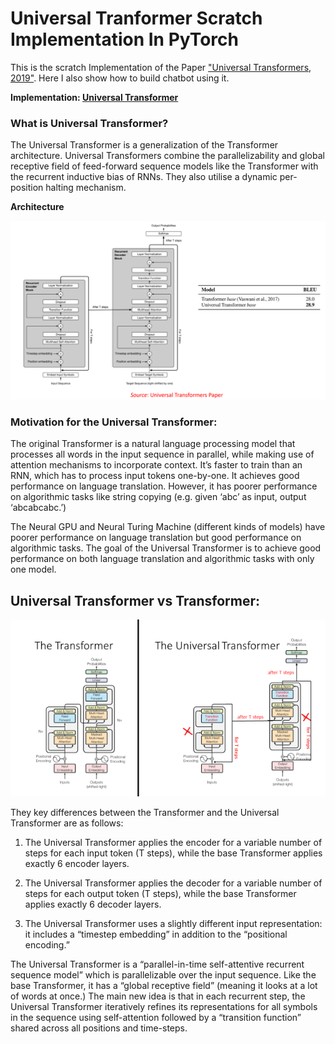 # Universal Tranformer Scratch Implementation In PyTorch

This is the scratch Implementation of the Paper ["Universal Transformers, 2019"](https://arxiv.org/abs/1807.03819). Here I also show how to build chatbot using it.


**Implementation: [Universal Transformer](UniversalTransformer.ipynb)**

### What is Universal Transformer?

The Universal Transformer is a generalization of the Transformer architecture. Universal Transformers combine the parallelizability and global receptive field of feed-forward sequence models like the Transformer with the recurrent inductive bias of RNNs. They also utilise a dynamic per-position halting mechanism.

**Architecture**

![](universalTRansformerArchitecture.png)


### Motivation for the Universal Transformer:
The original Transformer is a natural language processing model that processes all words in the input sequence in parallel, while making use of attention mechanisms to incorporate context. It’s faster to train than an RNN, which has to process input tokens one-by-one. It achieves good performance on language translation. However, it has poorer performance on algorithmic tasks like string copying (e.g. given ‘abc’ as input, output ‘abcabcabc.’)

The Neural GPU and Neural Turing Machine (different kinds of models) have poorer performance on language translation but good performance on algorithmic tasks. The goal of the Universal Transformer is to achieve good performance on both language translation and algorithmic tasks with only one model.


## Universal Transformer vs Transformer:

![](transformervsUniversalTransformer.png)

They key differences between the Transformer and the Universal Transformer are as follows:

1. The Universal Transformer applies the encoder for a variable number of steps for each input token (T steps), while the base Transformer applies exactly 6 encoder layers.

2. The Universal Transformer applies the decoder for a variable number of steps for each output token (T steps), while the base Transformer applies exactly 6 decoder layers.

3. The Universal Transformer uses a slightly different input representation: it includes a “timestep embedding” in addition to the “positional encoding.”


The Universal Transformer is a “parallel-in-time self-attentive recurrent sequence model” which is parallelizable over the input sequence. Like the base Transformer, it has a “global receptive field” (meaning it looks at a lot of words at once.) The main new idea is that in each recurrent step, the Universal Transformer iteratively refines its representations for all symbols in the sequence using self-attention followed by a “transition function” shared across all positions and time-steps.